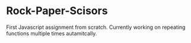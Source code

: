 # Rock-Paper-Scisors
First Javascript assignment from scratch.
Currently working on repeating functions multiple times autamitcally.
